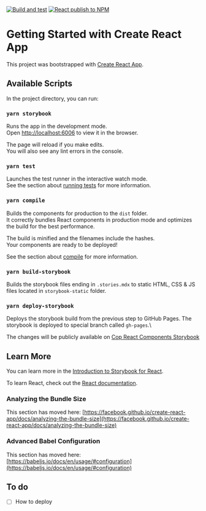 [![Build and test](https://github.com/UKHomeOffice/cop-react-design-system/actions/workflows/build-and-test.yml/badge.svg)](https://github.com/UKHomeOffice/cop-react-design-system/actions/workflows/build-and-test.yml)
[![React publish to NPM](https://github.com/UKHomeOffice/cop-react-design-system/actions/workflows/publish-cop-react-components-to-npm.yml/badge.svg)](https://github.com/UKHomeOffice/cop-react-design-system/actions/workflows/publish-cop-react-components-to-npm.yml)

# Getting Started with Create React App

This project was bootstrapped with [Create React App](https://github.com/facebook/create-react-app).

## Available Scripts

In the project directory, you can run:

### `yarn storybook`

Runs the app in the development mode.\
Open [http://localhost:6006](http://localhost:6006) to view it in the browser.

The page will reload if you make edits.\
You will also see any lint errors in the console.

### `yarn test`

Launches the test runner in the interactive watch mode.\
See the section about [running tests](https://facebook.github.io/create-react-app/docs/running-tests) for more information.

### `yarn compile`

Builds the components for production to the `dist` folder.\
It correctly bundles React components in production mode and optimizes the build for the best performance.

The build is minified and the filenames include the hashes.\
Your components are ready to be deployed!

See the section about [compile](https://babeljs.io/setup#installation) for more information.

### `yarn build-storybook`
Builds the storybook files ending in `.stories.mdx` to static HTML, CSS & JS files located in `storybook-static` folder.

### `yarn deploy-storybook`
Deploys the storybook build from the previous step to GitHub Pages. The storybook is deployed to special branch called `gh-pages`.\


The changes will be publicly available on [Cop React Components Storybook](https://ukhomeoffice.github.io/cop-react-components)

## Learn More

You can learn more in the [Introduction to Storybook for React](https://storybook.js.org/docs/react/get-started/introduction).

To learn React, check out the [React documentation](https://reactjs.org/).

### Analyzing the Bundle Size

This section has moved here: [https://facebook.github.io/create-react-app/docs/analyzing-the-bundle-size](https://facebook.github.io/create-react-app/docs/analyzing-the-bundle-size)

### Advanced Babel Configuration

This section has moved here: [https://babeljs.io/docs/en/usage/#configuration](https://babeljs.io/docs/en/usage/#configuration)

## To do

- [ ] How to deploy
